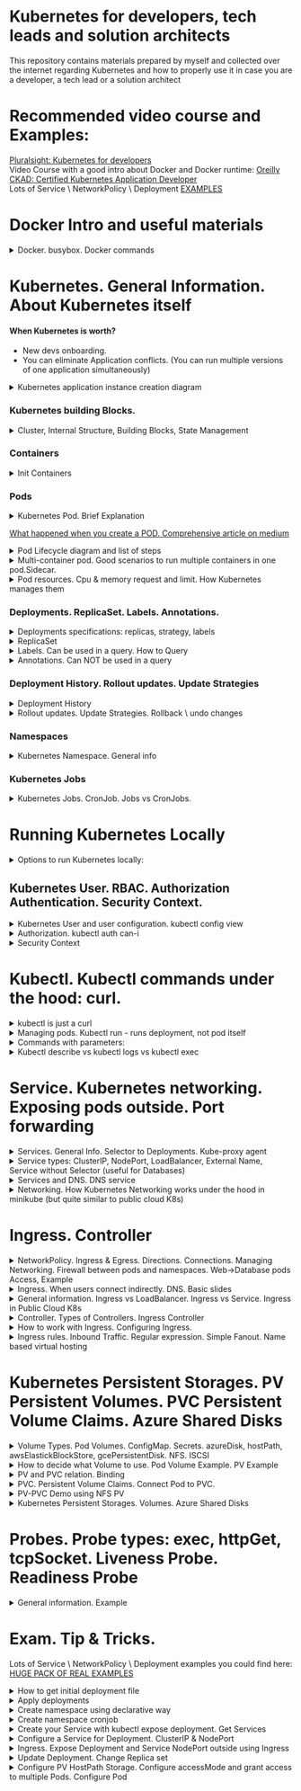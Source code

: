 # Kubernetes for developers, tech leads and solution architects
This repository contains materials prepared by myself and collected over the internet regarding Kubernetes and how to properly use it in case you are a developer, a tech lead or a solution architect 

# Recommended video course and Examples:
[Pluralsight: Kubernetes for developers](https://app.pluralsight.com/library/courses/kubernetes-developers-core-concepts/table-of-contents)    
Video Course with a good intro about Docker and Docker runtime: [Oreilly CKAD: Certified Kubernetes Application Developer](https://learning.oreilly.com/videos/certified-kubernetes-application/9780136677628)  
Lots of Service \ NetworkPolicy \ Deployment [EXAMPLES](https://github.com/Glareone/Certified-Kubernetes-Application-Developer) 

# Docker Intro and useful materials

<details>
<summary>Docker. busybox. Docker commands</summary>

busybox - is a minimal linux container to emulate workload. if you type the command without `-it` it immediately stops because container doesnt know what to do, there is no application inside.

> docker run -it busybox

to inspect what's happening within the container:  
> docker inspect <ID> | less
</details>
  
# Kubernetes. General Information. About Kubernetes itself
#### When Kubernetes is worth?
* New devs onboarding.
* You can eliminate Application conflicts. (You can run multiple versions of one application simultaneously)

<details>
<summary>Kubernetes application instance creation diagram</summary>
  
  ![MicrosoftTeams-image](https://user-images.githubusercontent.com/4239376/188572077-42c51924-f2de-4173-8837-b26bb5d9d2a3.png)
</details>

### Kubernetes building Blocks.

<details>
<summary>Cluster, Internal Structure, Building Blocks, State Management</summary>

  ![1 Cluster](https://user-images.githubusercontent.com/4239376/149999683-875c45bd-503e-4f96-bbca-4490e94fdbe8.png)  
  ![2 state management](https://user-images.githubusercontent.com/4239376/150000162-71be084d-1a6b-409e-9239-63827c6f6e96.png)  
  ![3 pod](https://user-images.githubusercontent.com/4239376/150000193-9174b15d-6fb2-42e0-a107-5114cbbf970a.png)  
  ![4 K8s Building blocks](https://user-images.githubusercontent.com/4239376/150000219-c4d8705a-f7d3-4eb4-8189-50aa15ca9e1c.png)  
  ![5 Node - virtual machines + agents](https://user-images.githubusercontent.com/4239376/150000241-ba7e45f7-fb21-4b87-9724-936ea352a57b.png) 
  ![6 K8s interfaces](https://user-images.githubusercontent.com/4239376/150000271-eea554dc-1d57-4fc4-8452-d62860c34b2e.png)
  ![7 Node agents](https://user-images.githubusercontent.com/4239376/150000291-26f1c468-a373-48fb-958d-ae84612224b2.png)
  ![8 Kubernetes in docker](https://user-images.githubusercontent.com/4239376/150000309-b0ebc220-f4f5-461b-bfda-4d0ddab7241b.png)
</details>

### Containers
<details>
<summary>Init Containers</summary>
  
* Kind of containers which should be started before launching the main application container  
![image](https://user-images.githubusercontent.com/4239376/206247417-b660a69e-6b15-4640-98cf-0eb8c0e990bb.png)
  
* Init Container Example:  
![image](https://user-images.githubusercontent.com/4239376/206248788-fbb4d08b-96b3-49d6-a1a0-7890c0fbd6da.png)  
Pay attention on sleep mode. After 20 sec it's done. If you havent declared end status it will run forever and your main application won't start.


</details>
  
### Pods
<details>
<summary>Kubernetes Pod. Brief Explanation</summary>

![image](https://user-images.githubusercontent.com/4239376/204153391-2192ab2f-9f84-4bef-8e78-f084d1432ba0.png)
</details>

[What happened when you create a POD. Comprehensive article on medium](https://medium.com/@karthikeyan_krishnaswamy/overview-of-kubernetes-34d8e0e59b26)

<details>
<summary>Pod Lifecycle diagram and list of steps</summary>
    
![image](https://user-images.githubusercontent.com/4239376/189322111-652e11f7-4c51-4b63-b2b9-82b43f67554d.png)

1. kubectl writes to the API Server.
2. API Server validates the request and persists it to etcd.
3. etcd notifies back the API Server.
4. API Server invokes the Scheduler.
5. Scheduler decides where to run the pod on and return that to the API Server.
6. API Server persists it to etcd.
7. etcd notifies back the API Server.
8. API Server invokes the Kubelet in the corresponding node.
9. Kubelet talks to the Docker daemon using the API over the Docker socket to create the container.
10. Kubelet updates the pod status to the API Server.
11. API Server persists the new state in etcd.
</details>
  
<details>
<summary>Multi-container pod. Good scenarios to run multiple containers in one pod.Sidecar.</summary>
  
![image](https://user-images.githubusercontent.com/4239376/204357555-59fe745c-e0ba-4300-a3dd-ae9aeab8c8d7.png)
![image](https://user-images.githubusercontent.com/4239376/204357834-afde819f-c018-4833-8367-d6bb767564c6.png)

Sidecar example:
* One container generates logs (busy box), another one exposes the logs(sidecar). 
* Instead of busy box it could be your database. The sidecar in this scenario may limit the amount of logs you want to expose.

![image](https://user-images.githubusercontent.com/4239376/204358240-fb8162f6-aa40-4629-b386-1466e135ff4a.png)
</details>
  
<details>
<summary>Pod resources. Cpu & memory request and limit. How Kubernetes manages them</summary>
* kubernetes rely on the following mechanism
Kubectl -> docker run (or any other engine you use for containers) -> linux CGroups.   
  * Linux CGroups support resource limitation
  
![image](https://user-images.githubusercontent.com/4239376/206243911-8957e9f2-4cc2-49db-8e80-f7c603a9ac1e.png)
  
</details>

### Deployments. ReplicaSet. Labels. Annotations.

<details>
<summary>Deployments specifications: replicas, strategy, labels</summary>

![image](https://user-images.githubusercontent.com/4239376/207669037-cd5dd926-17f1-4fb8-854a-28a3eb7dc7e8.png)
![image](https://user-images.githubusercontent.com/4239376/207669416-41817e3f-9d6f-439b-83c0-afe007df0814.png)

</details>
  
<details>
<summary>ReplicaSet</summary>
  
![image](https://user-images.githubusercontent.com/4239376/207676941-0f892b1e-538d-4e4a-ad33-920904904a23.png)
</details>
 
<details>
<summary>Labels. Can be used in a query. How to Query</summary>

## Labels
* Interesting Fact: Kubectl deployment monitors through the replicaset to ensure that k8s has sufficient amount of pods is available which have assigned label.
* It means, it uses selectors to track pods. If you delete label from pod but in deployment you declared it - deployment will create another pod in a couple of seconds.
  
  ![image](https://user-images.githubusercontent.com/4239376/207681444-7ddfe7d5-237f-424c-8abe-0688cf4dac22.png)
  
Labels could be assigned automatically. For example in case of using K8s Dashboard to create resource:  
 ![image](https://user-images.githubusercontent.com/4239376/207685024-61f51361-cb4d-4c56-98af-19265769265d.png)

## How to use query:
* Show all labels for all resources `kubectl get all --show-labels`:  
![image](https://user-images.githubusercontent.com/4239376/207687317-67bc5e7f-d968-49e7-b169-8f0333dbbae9.png)

* Use selector `kubectl get all --selector app=nginx --all-namespaces`:
![image](https://user-images.githubusercontent.com/4239376/207687662-1a788c48-4471-4f52-b282-8297ed9d3323.png)
</details>
  
<details>
<summary>Annotations. Can NOT be used in a query</summary>
   
  ![image](https://user-images.githubusercontent.com/4239376/207682314-8db126ec-afe7-40fa-8a14-c4763d96acf5.png)
</details>

### Deployment History. Rollout updates. Update Strategies

<details>
<summary>Deployment History</summary>
  
![image](https://user-images.githubusercontent.com/4239376/207688288-309f93a7-5e00-4ad5-8b8c-dc4114de7698.png)
  
* When new major changes appear Deployment creates new ReplicaSet. Old ReplicaSet still persists, but the number of replicas set to 0.
</details>

<details>
<summary>Rollout updates. Update Strategies. Rollback \ undo changes</summary>
![image](https://user-images.githubusercontent.com/4239376/211910788-0645b26f-5cdd-475a-9cd4-2bec6dda2956.png)


`kubectl rollout history deployment <NAME-OF-DEPLOYMENT> --revision=<NUMBER-OF-REVISION>` - to see what changed in this exact revision step (1 -> 2)  
![image](https://user-images.githubusercontent.com/4239376/211913521-135d2bba-db13-4e16-b882-f85566d97e5c.png) 
  
`kubectl rollout undo deployment <NAME-OF-DEPLOYMENT> --to-revision=<NUMBER-OF-DESIRED\PREVIOUS-REVISION>` - to revert changes to selected previous revision  

### Deployment strategies supported by Kubernetes by default: Recreate and Rolling update
![image](https://user-images.githubusercontent.com/4239376/211911595-585bcb1f-8a4e-4710-81c3-d2c3cdb78aa5.png)

* Recreate - delete all pods and recreate. Leads to temporarly unavailability. 
  - Useful when you cant run several versions of application.
* Rolling update - updaet one pod at time. Guarantees availability. Preferred approach

#### Rollout update parameters: maxUnavailable, maxSurge
![image](https://user-images.githubusercontent.com/4239376/211911941-e5b67a5b-c528-40c2-b62d-779bbc24193d.png)

### Rollout update parameters: example
![image](https://user-images.githubusercontent.com/4239376/211912322-419de20b-ddba-424d-b08e-dbdd7a72b9c6.png)

* Rollout updates manipulate ReplicaSets. Each rollout Update creates new ReplicaSet, populate it and clean up old ReplicaSet  
* Managing rollout updates you can easily revert changes
 
`kubectl rollout undo deployment <NAME-OF-DEPLOYMENT> --to-revision=<NUMBER-OF-DESIRED\PREVIOUS-REVISION>` - to revert changes to selected previous revision    
  
### Deployment strategies in general: Blue-green, Canary, A\B, Multi-service
![image](https://user-images.githubusercontent.com/4239376/197362803-243e0580-737f-4042-8cf0-1ed7ab0173c8.png)
 
</details>
  
### Namespaces
  
<details>
<summary>Kubernetes Namespace. General info</summary>
  
![image](https://user-images.githubusercontent.com/4239376/204359995-49432951-70df-4b7e-b1f2-0701847fff6d.png)
</details>
  
### Kubernetes Jobs

<details>
<summary>Kubernetes Jobs. CronJob. Jobs vs CronJobs.</summary>

![image](https://user-images.githubusercontent.com/4239376/204906371-038c1c9e-52ee-4bfa-9e98-2571ce4d5eb7.png)
  
* Simple example of a job  
![image](https://user-images.githubusercontent.com/4239376/204906540-6e4b43c4-5b48-4079-b662-e7bb9c058211.png)
![image](https://user-images.githubusercontent.com/4239376/204914770-d0ccc7ac-1263-4e39-b7b3-778d5957d06f.png)

## Jobs vs CronJobs
The key difference is that you want to run CronJobs on a regular basis, multiple times, using schedule.
![image](https://user-images.githubusercontent.com/4239376/206235934-b7a5192b-ffb0-4645-9509-a45267d1c3c8.png)

* CronJob creates Job for each run, but has only one CronJob
![image](https://user-images.githubusercontent.com/4239376/206240304-b2a4bac5-d0ff-4720-ac01-7b0a7e8637de.png)
 
</details>

# Running Kubernetes Locally

<details>
<summary>Options to run Kubernetes locally:</summary>

1) minikube (little version of K8s, but with full list of abilities from the full version) - but should have only one master node
2) docker desktop
3) kubernetes in docker (kind) - install kubernetes right in docker desktop application. and you can use all commands from kubectl
4) kubeadm - full version of k8s running locally
  
</details>

## Kubernetes User. RBAC. Authorization Authentication. Security Context.
<details>
<summary>Kubernetes User and user configuration. kubectl config view</summary>
   Kubernetes user is just a connection to some certificates

![image](https://user-images.githubusercontent.com/4239376/204151637-885120e5-4cb5-4e07-87e0-c13720917e3e.png)

  It means Kubectl doesnt need you to log in, just need the certificates to be set in an appropriate way.
  These certificaets lie among other things in hidden .kube config directory
</details>  
 
<details>
<summary>Authorization. kubectl auth can-i</summary>

![image](https://user-images.githubusercontent.com/4239376/204152410-fa776576-ddd9-4550-a54a-de38a59b813d.png)
</details>
  
<details>
<summary>Security Context</summary>
  
![image](https://user-images.githubusercontent.com/4239376/204904649-9702e8cd-1dc7-402b-9a81-59bc09f5e1de.png)
![image](https://user-images.githubusercontent.com/4239376/204904870-5de6e9db-c691-446a-bc0a-1f50cbdcb405.png)
</details>
  
# Kubectl. Kubectl commands under the hood: curl.
  
<details>
<summary>kubectl is just a curl</summary> 

  ![image](https://user-images.githubusercontent.com/4239376/204151154-1ef581e5-fd5a-475d-890a-06d8aef509b0.png)
</details>

<details>
<summary>Managing pods. Kubectl run - runs deployment, not pod itself</summary> 

  ![image](https://user-images.githubusercontent.com/4239376/204153571-489a4efc-ef8f-4cd7-872b-5818643c3dfe.png)
</details>
  
<details>
<summary>Commands with parameters:</summary>
  
`kubectl version`  
`kubectl cluster-info`  
`kubectl gel all` - retrieve all inf about pods, deployments, etc.  
  - you also can use `-o wide` parameter to see extra information
  - `--show-labels` labels attached to pods will be shown. They will help you identify pods

`kubectl run [cont-name] --image=[image-name]`  
`kubectl port-forward [pod] [ports]` - configure your proxy to expose your POD.  
`kubectl expose` - expose your ports  
`kubectl create [resource]` - create resource in k8s based on yml file  
`kubectl apply [res]` - create or MODIFY EXISTING  
  
1. `kubectl run` vs `kubectl create` - in general run is imperative command, kubectl create is declarative way. `kubectl run` is deprecated.
2. `kubectl run` - created deployment, not directly a pod. after running `kubectl run` respective deployment will not be saved.
</details>

<details>
<summary>Kubectl describe vs kubectl logs vs kubectl exec</summary>

* kubectl describe goes to etcd database and returns configurations
* kubectl logs goes on pods level in order to receive logs coming from containers  
  
`kubectl logs [POD_NAME_IN_DEFAULT_NAMESPACE]` or `kubectl logs [YOUR_POD] -n [YOUR_NAMESPACE]`
  
* kubectl is for executing commands on container level. If you have multiple containers under pod - you also need to specify the container's name

![image](https://user-images.githubusercontent.com/4239376/204894819-8732557b-da5f-4c43-b93a-f762869d5567.png)
  
* kubectl exec might also be useful in inspect the container from inside the pod
  ![image](https://user-images.githubusercontent.com/4239376/204895479-628fb92f-df91-4ae9-8007-5946181f1359.png)  
`kubectl exec -it [POD_NAME] -n [NAMESPACE]  -- sh` - as an example
  
PS to exit from interactive terminal you cant use `exit` command, use `ctrl-p ctrl-q`. in Azure CLI you can exit using `exit` command.
  
</details>
  
# Service. Kubernetes networking. Exposing pods outside. Port forwarding

<details>
<summary>Services. General Info. Selector to Deployments. Kube-proxy agent</summary>

## Service. General. Connection to Deployments and Pods inside. 
* Service is a Kubernetes object, which is an abstraction that defines a logical set of Pods and policy by which to access them.
* Service, simply saying - is a load balancer which provides ip-address (in one way or another) and exposes your Pods.
![image](https://user-images.githubusercontent.com/4239376/211929322-de50bc2d-66a3-4521-9d2a-52858bf5fa84.png)

* The set of Pods is determined for Service by selector. Controller scans for Pods that match the selector and include these in the Service. 
* To use selector you need to declare a **Label** in your Deployment.

## Access to Multiple Deployments:
* Service could provide access to multiple deployments. Kubernetes automatically makes Load Balancing between Deployments.

## How Service works under the hood:
* The only thing that Services do is watch for a Deployment that has a specific label set based on the Selector that is specified in the Service.
* Using `kubectl expose`, it really looks as if you are exposing a specific Deployment, but it's not. This command is only for your convenient and doesnt show several Deployments if you have them behind Service

## Kube-proxy agent and ClusterIP port
* kube-proxy agent - is an agent running on the nodes which watches the Kubernetes API for new services and their endpoints. After creation, it opens random ports and listens for traffic to the clusterIP port, and next redirects traffic to the randomly generated service endpoints

## Kube-proxy agent, Service and Pods:
![image](https://user-images.githubusercontent.com/4239376/212548102-fff5439d-c303-41bc-a010-745ef77b7e4f.png)

* P1, P2, P3 - Pods under 2 different deployments.
* Kube-Proxy is an agent which plays Load Balancer role for 3 Pods
* Service is registered in etcd and gives access to external users to these Pods
  
![image](https://user-images.githubusercontent.com/4239376/212550170-0ceeaebd-c869-484f-8b4c-76045ee39c4c.png)
![image](https://user-images.githubusercontent.com/4239376/212551735-5b1c4911-1968-4dc3-973f-560ecfdacdbf.png)

</details>

<details>
<summary>Service types: ClusterIP, NodePort, LoadBalancer, External Name, Service without Selector (useful for Databases)</summary>

* `ClusterIP`: default type, provides internal access only;
* `NodePort`: NodePort, which allocates a specific node port which needs to be opened on the firewall. using these node ports, external users, as long as they can reach out to the nodes' IP addresses, are capable of reaching out to the Service;
* `LoadBalancer`: is a load balancer, but currently only implemented in public cloud. So if you're on Kubernetes in Azure or AWS, you will find a load balancer;
* `ExternalName`: is a relatively new object that works on DNS names and redirection is happening at the DNS level;
* `Service without selector`: which is used for direct connections based on `IP + port` combinations without an endpoint. This is useful for connections to a database or between namespaces.
</details>
 
<details>
<summary>Services and DNS. DNS service</summary>

  * Exposed Services automatically register with the Kubernetes internal DNS.
  * DNS Service is registered in Kubernetes by default. And this DNS service is updated every time a new service is added.
  
## Troubleshooting
If you want to understand why your Deployment isn't reachable - you need to check the label and selector you use, because label is a connection between Service and Deployment. If service dont see Deployment then DNS also cant point the proper IP-address.
</details>
 
<details>
<summary>Networking. How Kubernetes Networking works under the hood in minikube (but quite similar to public cloud K8s)</summary>
  
![image](https://user-images.githubusercontent.com/4239376/212553209-ba5f8d53-3e95-4da7-95fd-5b0381c188f3.png)

  * kube-apiserver - process which runs minikube. You can find it in your list of processes.
  * base cidr address pool for minikube - 10.98.0.0/12. It means all addresses until 10.111.255.255 will be in the same network.
  * mywebserver and nginx - Services; They are under one network, not different;
  * endpoints - how you get to the pods. Load-Balancing role is here.
  * 172.17.0.17 and 172.17.0.18 - Pod addresses
  * NodePort - port on host level, in our case - on minukube. NodePort is spreaded all over your Nodes. `32000` brings us to `nginx` Service, `31074` brings us to `mywebserver` Service.
  * ClusterIP - referring the Ip addresses within Services. It's because not Ip-addresses are accessible from the outside. Because there is no routing between 192.168.99.100 and `kube-apiserver`
  * LB on top - is LoadBalancing in Public Clouds (Azure, AWS) which navigates you to the proper `Service` on different `Nodes`.
  ![image](https://user-images.githubusercontent.com/4239376/212552710-9fae95d1-708a-477f-a199-b35127b5f24e.png)

</details>
  
# Ingress. Controller
 
<details>
<summary>NetworkPolicy. Ingress & Egress. Directions.  Connections. Managing Networking. Firewall between pods and namespaces. Web->Database pods Access, Example</summary>

## General info
  * A NetworkPolicy is like a firewall. 
  * By default, all pods can reach one another.
  * Network isolation can be configured to block traffic to pods by running pods in dedicated namespaces.
  * Between namespaces by default there is no traffic, unless routing has been configured.
  
## NetworkPolicy
  * `NetworkPolicy` can be used to block Egress as well as Ingress traffic, And it works like a firewall.
  * The use of Network Policy depends on the support from the network provider. Not all are offering support; not all are offering support and in that case your policy wont have any effect!
  * Connections in `NetworkPolicy` are stateful - allowing one direction is enough, another direction will be allowed automatically
  * `Labels` are used to define what policied applied to which resources
  
## NotworkPilicy directions: Egress and Ingress
  * If direction is declared in the manifest, but with no extra specifications - it means no extra limitations, both directions will be allowed by default.
  * if direction is listed and contains a specification - that specification will be used.
  
Pods with applied NetworkPolicy you can find here: [PODS WITH NETWORKPOLICY.](https://github.com/Glareone/Certified-Kubernetes-Application-Developer/blob/master/pods-with-nw-policy.yaml)
</details>
  
<details>
<summary>Ingress. When users connect indirectly. DNS. Basic slides</summary>
  
  * Users can connect services either directly or indirectly. If they wanna do that indirectly there is another component known as Ingress.
  * Ingress is about DNS name which is connected to a Service.
  
![image](https://user-images.githubusercontent.com/4239376/211929866-e96c184e-58ca-4df2-9a28-aaf71a54dcdc.png)
  
  * Another slide with Ingress and Service

![image](https://user-images.githubusercontent.com/4239376/213295177-7a0c2522-0b5b-45fd-a3bf-dc7cfb3ccd53.png)

</details>

<details>
<summary>General information. Ingress vs LoadBalancer. Ingress vs Service. Ingress in Public Cloud K8s</summary>

# General info
  * Ingress exposes HTTP and HTTPS routes from outside the cluster to services within the cluster.
  * Traffic routing is controlled by rules that are defined on the Ingress resource
  * Ingress can be configured to do multiple things. It gives services externally reachable URLs
  * It allows you to load balance traffic. 
  * It allows you to load balancing traffic between several Services
  * It can terminate SSL as well as TLS
  * Offers name based virtual hosting
  
# Ingress vs LoadBalancer
  * Ingresses are native objects inside the cluster that can route to multiple services, while load balancers are external to the cluster and only route to a single service.
  * On many cloud providers ingress-nginx will also create the corresponding Load Balancer resource. All you have to do is get the external IP and add a DNS A record inside your DNS provider that point myservicea.foo.org and myserviceb.foo.org to the nginx external IP. Get the external IP by running:
  
# Ingress vs Service
  * So where services take care of the basic exposure, Ingress really is what brings your application to the internet
  
# Creating Ingress. Ingress Controller
  * Ingress controller is required before creating your Ingresses. 
  * The Ingress controller is not available by default in Minikube. 
  * If you are using a Kubernetes in cloud, then Ingress controller will be available and it's just a drop down list that you will find in a cloud.
  
</details>
  
<details>
<summary>Controller. Types of Controllers. Ingress Controller</summary>
  
  * The Kubernetes controller manager is a daemon.
  * Kubernetes controller - it is a loop that watches the state of your cluster and makes changes as needed, always working to maintain your desired state
  * Controllers can track many objects including:
    - What workloads are running and where
    - Resources available to those workloads
    - Policies around how the workloads behave (restart, upgrades, fault-tolerance)
  
# Type of Controllers
  - ReplicaSet
  - StatefulSet
  - Job
  - CronJob
  - DaemonSet
  - Ingress Controller
  
# Ingress Controller. Types
  - nginx (ingress-nginx): https://github.com/kubernetes/ingress-nginx
  - haproxy https://haproxy-ingress.github.io/docs/getting-started/
  - traefik https://doc.traefik.io/traefik/providers/kubernetes-ingress/
  - kong https://docs.konghq.com/kubernetes-ingress-controller/latest/
  - contour (comparison): https://joshrosso.com/docs/2019/2019-04-12-contour-ingress-with-envoy/
  
</details>
  

<details>
<summary>How to work with Ingress. Configuring Ingress.</summary>
  
  # Check Tips and Tricks section and you will find comprehensive example for Ingress: https://github.com/Glareone/Kubernetes-for-developers/edit/main/README.md#exam-tip--tricks
</details>

<details>
<summary>Ingress rules. Inbound Traffic. Regular expression. Simple Fanout. Name based virtual hosting</summary>

## Rules consist of several things:  
* Optional host: if host is not specified - then rule applies to all Inbound traffic;
* List of paths like `/testpath`. Each path has it's own backend. You can use Regular Expression here.
* Backend: consist of ServiceName and ServicePort. It matches K8s API Service Objects. You also may configure default Backend for incoming traffic if the current path doesnt match to anyone.

## Backend types in opposite to Ingress Backend:
* Simple Ingress  
![image](https://user-images.githubusercontent.com/4239376/214406315-0915c404-4fce-48e5-ae55-aea798898a4c.png)  
* Simple Fanout: A fanout configuration routes traffic from a single IP address to more than one Service, based on the HTTP URI being requested.  
![image](https://user-images.githubusercontent.com/4239376/214402840-8496d3a9-0f07-4702-aa5b-94112d31cf48.png)  
![image](https://user-images.githubusercontent.com/4239376/214406611-da32fb07-d0fe-4141-b29a-3a310c70f7b1.png)  


* Name based virtual hosting: traffic is coming to the specific route (subdomain, as example)  
![image](https://user-images.githubusercontent.com/4239376/214403275-cfdf87d4-f371-4c88-a66a-329597949513.png)  
![image](https://user-images.githubusercontent.com/4239376/214407005-6bcf8319-2261-42dc-b0e9-aac791a888f3.png)  
The third path in example - is generic path. You send traffic which does not match to any other path there.

* TLS Ingress: Ensure that TLS termination is happened at the Load Balancer level. You also can secure an Ingress by specifying a Secret that contains a TLS private key and certificate. 
</details>
  
# Kubernetes Persistent Storages. PV Persistent Volumes. PVC Persistent Volume Claims. Azure Shared Disks

<details>
<summary>Volume Types. Pod Volumes. ConfigMap. Secrets. azureDisk, hostPath, awsElastickBlockStore, gcePersistentDisk. NFS. ISCSI</summary>
  
## Basics
The PV is persistent volume and this persistent volume goes to external storage and this external storage as we will see shortly can be anything. And the nice thing is you can have multiple PVs available pointing to different external storage solutions. So they don't even have to be the same external storage, it can be anything. Now, the PVs are independent objects in the Kubernetes environment. And in order to work with the PV, it is the PVC, the persistent volume claim. In a persistent volume claim, the pod can use a persistent volume claim. The persistent volume claim is a request for storage and this requests for storage is only asking for a specific size and a specific type. So that can be like I need two terabytes of ReadWritemany.
  
![image](https://user-images.githubusercontent.com/4239376/214425826-3a98849c-88e9-4f34-87bb-986ae6f0074e.png)

## PV Example:
  ![image](https://user-images.githubusercontent.com/4239376/214426068-3f4c5e60-3d49-4822-b72b-91904b1dda6f.png)  
* hostPath: PV uses hostPath a storage solution. In opposite to emptyDir, but hostPath is persistent, emptyDir is temporary.
* Created PersistentVolume with hostPath means this storage will still be there when Pods which use it are gone.
  
## Volume Types:
  * emptyDir: creates a temporary directory on the host
  * hostPath: persistently connects to host environment
  * azureDisk: Azure Cloud Storage
  * awsElasticBlockStore: aws cloud storage
  * gcePersistentDisk: GCP cloud storage
  * iscsi: ISCSI SAN Storage (disk)
  * ngs: Network File System storage
  
![image](https://user-images.githubusercontent.com/4239376/214413163-31cb9d97-5fa7-4e46-b09e-39d36b736992.png)

  * Files stored in a container will only live as long as the container itself
  * Pod Volumes - can be used to allocate storage that outlives the container and stays available during pod lifetime
  * PV allows Pod to connect to external storage and can exist outside of Pods.
  * to use PV you need to use PVC. They request access to specific PV based on your request and make binding between POD and PV.
  * ConfigMap - is a special case of storage. Best way to provide dynamic data within a Pod;
  * Secret - do the same as ConfigMap, but they encoding the data they contain. Encoding is not the same as encrypting, but it just scrambles the data so that on first sight it is not readable, but for anyone who knows the basics for utility, it's very easy to dig out the data in a secret
  
</details>
  
<details>
<summary>How to decide what Volume to use. Pod Volume Example. PV Example</summary>
  
![image](https://user-images.githubusercontent.com/4239376/214417312-e8bd470e-7b36-472a-8639-db839dc65af3.png)
  
## Pod Volume mount example:
  ![image](https://user-images.githubusercontent.com/4239376/214417935-1d0ca47e-3a32-4279-8fd1-8687c817f279.png)

## PV Example:
  ![image](https://user-images.githubusercontent.com/4239376/214426068-3f4c5e60-3d49-4822-b72b-91904b1dda6f.png)  
* hostPath: PV uses hostPath a storage solution. In opposite to emptyDir, but hostPath is persistent, emptyDir is temporary.
* Created PersistentVolume with hostPath means this storage will still be there when Pods which use it are gone.
</details>

<details>
<summary>PV and PVC relation. Binding</summary>

  ![image](https://user-images.githubusercontent.com/4239376/215288222-e055af91-1b94-4836-8c1b-f84125d7bfc1.png)
  - PV `type` - nobody cares about declaring pv type, it could be anything. The only important thing is how you configure PVC
  - PV and PVC both have same `accessMode`. And this is really what connects PVC to PV and lead to state of `BOUND`.
  - You may connect PV and PVC which have only identical `accessMode`, it's a glue between PV and PVC
  
  ![image](https://user-images.githubusercontent.com/4239376/215288332-08e1da3c-e4fe-4014-bf1a-1f9cd201f6b6.png)  
  - using `claimName` name you creates a binding between POD and PVC.
  
* And that's how Kubernetes provides decoupling
  ![image](https://user-images.githubusercontent.com/4239376/215288437-9ca2460e-600e-4911-9154-93525dd9b068.png)
</details>
  
<details>
<summary>PVC. Persistent Volume Claims. Connect Pod to PVC.</summary>

* `kubectl get pvc` - to get all pvcs:  
![image](https://user-images.githubusercontent.com/4239376/215287667-7cf1e595-0f86-45d9-b669-656ea228b3b6.png)
  
* `kubectl get pv` - after applying `kubectl create -f pvc.yaml` from previous example we see that pv and pvc binding created   
* PVC requested 1 GiB. PV has 2GiB in total:  
  ![image](https://user-images.githubusercontent.com/4239376/215287756-49f32d8d-b794-4d42-9c9c-7b27b795fd5c.png)

* we can connect Pod to PVC:  
  ![image](https://user-images.githubusercontent.com/4239376/215287841-5a3428f7-4b23-44c5-888d-6e46d8120336.png)
  - `pv-storage` - the name of PV. In volume mount we declare only PV volume name. In Pod spec we declare mount and claim for this mount (PVC claim)  
  - `pv-claim` - is the name of attached PVC we created above
</details>
  
<details>
<summary>PV-PVC Demo using NFS PV</summary>

  * PV config  
  ![image](https://user-images.githubusercontent.com/4239376/215288767-328bddc2-ac37-493b-b50e-9efb8284486c.png)  

  * to configure NFS storage you need `nfs-utils` in linux and some linux-related + firewall configuration to give readWrite access to nfs server and storage  
  * PVC config  
  ![image](https://user-images.githubusercontent.com/4239376/215288944-469a546b-0d31-4e49-91be-e50bcfbec475.png)   

  * Pod config with 2 containers each of them connects to PV using PVC   
  ![image](https://user-images.githubusercontent.com/4239376/215289151-bd98c953-5120-40be-bb0e-2b08352da2cd.png)  

  
</details>

  
  
<details>
<summary>Kubernetes Persistent Storages. Volumes. Azure Shared Disks</summary>

![image](https://user-images.githubusercontent.com/4239376/197339361-f2862df2-ac3b-461d-aa31-80cb1077c911.png)  
Article: https://learn.microsoft.com/en-us/azure/aks/concepts-storage

* Nowadays, you may start sharing Azure Shared between nodes and pods (but only for Premium disks):
https://stackoverflow.com/questions/67078009/is-it-possible-to-mount-a-shared-azure-disk-in-azure-kubernetes-to-multiple-pods  
![image](https://user-images.githubusercontent.com/4239376/197342695-cb7217d0-20c0-4021-8f1c-fea066b0ef0b.png)

Traditional volumes are created as Kubernetes resources backed by Azure Storage. You can manually create data volumes to be assigned to pods directly, or have Kubernetes automatically create them. Data volumes can use: Azure Disks, Azure Files, Azure NetApp Files, or Azure Blobs.

</details>

# Probes. Probe types: exec, httpGet, tcpSocket. Liveness Probe. Readiness Probe
<details>
<summary>General information. Example</summary>

# Probe types
![image](https://user-images.githubusercontent.com/4239376/215339051-1b83bfeb-bf99-4d6e-9700-ae0ba98ab7b3.png)


# readinessProbe in Pod specification
![image](https://user-images.githubusercontent.com/4239376/215339005-f45c0d56-7d1b-4857-b5e2-13f3013bb491.png)

* this command check in period of 10 seconds that the file is available by this route. After creating pod, Pod will start, but we will see `0\1 READY` because readinessProbe doesnt see the file.
* changing the file route to excisting file 
![image](https://user-images.githubusercontent.com/4239376/215339672-5b26a90e-562f-4985-9600-73acd3c24b60.png)

* you cannot edit pod directly using `kubectl edit`. Kubernetes will not let you do that. Instead you need to use `kubectl replace -f`

# tcpSocket example. Readiness and Liveness probes
![image](https://user-images.githubusercontent.com/4239376/215339939-e994f95d-0b44-4cf9-9f09-840573345b27.png)


</details>

# Exam. Tip & Tricks.
  
Lots of Service \ NetworkPolicy \ Deployment examples you could find here: [HUGE PACK OF REAL EXAMPLES](https://github.com/Glareone/Certified-Kubernetes-Application-Developer) 

<details>
<summary>How to get initial deployment file</summary>

You may use `kubectl run` and then export deployment to yaml file, change it and use `kube apply`
 ![image](https://user-images.githubusercontent.com/4239376/204347366-d6385bc2-0d9e-4b0d-8d75-818a2d010536.png)

* You may use `kubectl create deployment --help` - this command shows several good examples how to create deployment. together with `--dry-run=client` it might be a good fit for declarative deployment creation
  
### Working example:
  
`kubectl create deployment httpd-test-deployment-2 --image httpd -n new-httpd-test-namespace --replicas=2 --dry-run=client -o yaml > httpd-test-deployment-2.yaml`  
`kubectl create deployment nginx-rollout-deployment --image=nginx:1.19 --dry-run=client -o yaml > nginx-rollout-deployment.yaml`  
will give you the following:  
![image](https://user-images.githubusercontent.com/4239376/207677288-95ee2405-dcaf-4521-b7db-a886b4341f71.png)

</details>
  
<details>
<summary>Apply deployments</summary>
  
`kubectl create -f <YOUR_YAML_FILE>` or `kubectl apply -f <YOUR_YAML_FILE>`  
</details>
  
<details>
<summary>Create namespace using declarative way</summary>
  
`kubectl create ns production -o yaml` - will create a namespace and show yaml structure it uses. 
  we may copy the output and using vim put it into yaml file, then use it for Namespace creation.
  
`kubectl delete namespaces production`  - to delete already created namespace
  
`kubectl create ns production -o yaml > ns-file.yaml` is also applicable
  
  * to avoid any creation we may use `dry-run` like in the following example `kubectl run --generator=run-pod/v1 nginx-prod --image nginx -o yaml  -dry-run=true > file.yaml`.
</details>

<details>
<summary>Create namespace cronjob</summary>
  
* You may use `kubectl create cronjob --help and take example of job` or 
it suggests the following:    
  `kubectl create cronjob test-job --image=busybox --schedule="*/1 * * * *"`  
  
* you may use example from https://kubernetes.io/docs/concepts/workloads/controllers/cron-jobs/
  
</details>
  
<details>
<summary>Create your Service with kubectl expose deployment. Get Services</summary>

## Create Service and it's yaml file.
**FIRST OF ALL YOU NEED DEPLOYMENT YOU WILL EXPOSE**  
* useful command to get Service is to use the following command on exam:   
`kubectl expose deployment <YOUR-DEPLOYMENT> --port=80 --type=NodePort`;  
After applying this command you will see that your Service is deployed instantly. So better to use it with `--dry-run=client` flag:    
`kubectl expose deployment <YOUR-DEPLOYMENT> --port=80 --type=NodePort --dry-run=client -o yaml > <YOUR_SERVICE.yaml>` - dry run for your service.  
  
* Create service: `kubectl create -f <YOUR_SERVICE.yaml>` - to create service from yaml file.
  
PS Notice, this comman allocates a random portal on all backend nodes, so if you want to be in control of used Port you need to use `targetPort` to define the port.
## Get Services
`kubectl get svc` - to get Services.  
`kubectl get svc nginx -o yaml` - will show Service specifics in yaml.
`kubectl get svc nginx -o yaml > my-service.yaml` - Service specifics in yaml to file  

![image](https://user-images.githubusercontent.com/4239376/212551153-bf7a65fd-65d7-49f8-ae33-f7996c3c6b88.png)
![image](https://user-images.githubusercontent.com/4239376/212551721-9ce115e8-9645-4b2e-b553-f3bb6503d247.png)
</details>
  
<details>
<summary>Configure a Service for Deployment. ClusterIP & NodePort</summary>
  Exercise: Configure a service for the Nginx deployment you've created earlier. I don't really care which Nginx deployment you use, as long as you make it accessible. And ensure that the service makes Nginx accessible through port 80, using the ClusterIP type. And also, verify that it works. After making the service accessible this way, change the type to NodePort and expose the service on port 32000. And verified the service is accessible on this node port.  
  
  * `kubectl create deployment nginx-lab-for-service-deployment --image nginx --dry-run=client -o yaml > nginx-lab-for-service-deployment.yaml`  - deployment in fine   
  * `vim nginx-lab-for-service-deployment.yaml` - if you need to tune your deployment   
  * `kubectl create -f nginx-lab-for-service-deployment.yaml` - apply deployment   
  * `kubectl expose deployment nginx-lab-for-service-deployment --type=ClusterIP --port=80 --dry-run=client -o yaml > nginx-lab-for-service-service.yaml` - create Service for your deployment. Rename Service if needed (because now its name has -deployment suffix  
  * `kubectl create -f nginx-lab-for-service-deployment.yaml` -- apply Service  
  * `kubectl describe svc nginx-lab-for-service-deployment` - check that service is working.  
  
![image](https://user-images.githubusercontent.com/4239376/212557873-b6910b95-fc89-427f-b295-8640d209bfd6.png)
  
  * You can verify and endpoints is assigned.  
  * `kubectl get endpoints` - shows exposed endpoints  
  
![image](https://user-images.githubusercontent.com/4239376/212557996-6e57c3dc-a886-41e2-ae05-3b9511d8efb2.png)

  * `kubectl edit svc nginx-lab-for-service-deployment` - edit deployed service
  * replace `targetPort` with `nodePort` because targetPort belongs to ClusterIP type, but we need NodePort Service type now
  
  ![image](https://user-images.githubusercontent.com/4239376/212558640-768641be-6ac3-4d0c-a209-901da33bef50.png)
  
  * changes applied: ![image](https://user-images.githubusercontent.com/4239376/212558660-2ba07036-f9f4-4e5e-9132-853b4b7b0580.png)

  PS: It will be reachable from internal network because of Type. In order to make it reachable from outer world you need to use LoadBalancer!!
</details>
  
<details>
<summary>Ingress. Expose Deployment and Service NodePort outside using Ingress</summary>
  
 # How to 
  0. get initial Ingress Controller example from documentation: https://kubernetes.io/docs/concepts/services-networking/ingress/
    - save in yaml file using `vim test-ingress.yaml`
  1. `kubectl create deployment <YOUR_DEPLOYMENT_NAME>` -  Create your deployment with replicaSet >= 2
  2. `kubectl scale deployment <YOUR_DEPLOYMENT_NAME> --replicas=3` - scale number of pods
  2. `kubectl expose deployment <YOUR_DEPLOYMENT_NAME> --type=NodePort --port=80` - Create Service for deployment. In our case we need NodePort because ClusterIP is useless in this case
  3. `kubectl get svc` - verify we have created Service
  ![image](https://user-images.githubusercontent.com/4239376/213303596-9af863fb-a34c-4d49-b5ca-31b3d2e49d34.png)
  Keep in mind that we dont care of CLUSTER-IP value, we care only about Port because port addresses the Server to Deployment. It means you can reach the Service (and Deployment) using `curl http://<KUBERNETES_CLUSTER_IP>:<YOUR_PORT_ASSIGNED_TO_SERVICE: 32618>`
  4. fix initial Ingress example. Need to change `service: name: test` to our `service: name: <NAME_OF_SERVICE>`
  5. fix initial Ingress example adding host name. Better to start with `kubectl explain ingress.spec.rules` and check `host`
    - you can find the final file in the current repo
  6. create ingress using `kubectl create -f test-ingress.yaml`
  7. `kubectl get ingress  --all-namespaces` - check that ingress created.
  8. If you run it in minicube and locally you may reach your service updating `hosts` file and send request from your address to your local ip address
  9. `curl http://<YOUR_HOSTNAME>.com/testpath` - and voila! 
  
  ![image](https://user-images.githubusercontent.com/4239376/213306479-a1604a8c-7a3e-4811-8d0e-5cdcf7dcf074.png)

# Details
  * Applying the yaml you may find in my root folder, ingress resources will be created and managed by the ingress-nginx instance. Nginx is configured to automatically discover all ingress with the kubernetes.io/ingress.class: "nginx" annotation or where `ingressClassName: nginx` is present. 
  * Please note that the ingress resource should be placed inside the same namespace of the backend resource.
</details>
  
<details>
<summary>Update Deployment. Change Replica set</summary>
  
  You can easily use one of the following commands:
  * `kubectl edit deployment <YOUR_DEPLOYMENT_NAME>` - edit and save changes
  * `kubectl scale deployment <YOUR_DEPLOYMENT_NAME> --replica=3` - scale out your pods number 
</details>
  
<details>
<summary>Configure PV HostPath Storage. Configure accessMode and grant access to multiple Pods. Configure Pod</summary>
  
  ![image](https://user-images.githubusercontent.com/4239376/215290071-20b2277d-adb1-43c4-9b30-abf1483849c9.png)
  - A hostPath PersistentVolume uses a file or directory on the Node to emulate network-attached storage.
  
  # How to
  0. goto kubernetes.io (https://kubernetes.io/docs/tasks/configure-pod-container/configure-persistent-volume-storage/) and need to find PV example, you are not able to create it using `kubectl create pv --dry-run=client` command:
  ![image](https://user-images.githubusercontent.com/4239376/215290809-17018f9d-2c63-44b0-8c5d-10fa3366baf1.png)
  1. `vim pv-httpd.yaml`. we need to update our config to allow access from multiple pods. in order to do that we need to use `ReadWriteMany`:
  ```
  apiVersion: v1
kind: PersistentVolume
metadata:
  name: pv-volume
  labels:
    type: local
spec:
  storageClassName: manual
  capacity:
    storage: 1Gi
  accessModes:
    - ReadWriteMany
  hostPath:
    path: "/mnt/data"
  ```  
  
  2. We need to create PV: `kubectl create -f pv-httpd.yaml`  
  ![image](https://user-images.githubusercontent.com/4239376/215291017-105150d2-91f2-4315-beb9-b866f3a1d78c.png)  
  3. We need to get PVC example as well from kubernetes.io (https://kubernetes.io/docs/tasks/configure-pod-container/configure-persistent-volume-storage/) and update it a bit
  ```
 apiVersion: v1
kind: PersistentVolumeClaim
metadata:
  name: pvc-httpd
spec:
  storageClassName: manual
  accessModes:
    - ReadWriteMany
  resources:
    requests:
      storage: 1Gi
  ```
  
 4. PVC created and if you get `kubectl get pv -A` you will see binding as well
 ![image](https://user-images.githubusercontent.com/4239376/215291203-48998705-32bc-4897-8634-751de57df070.png)  
 ![image](https://user-images.githubusercontent.com/4239376/215291275-4102dd96-3181-46ff-8dd0-f0a4847fc953.png)  
 
 5. We need to create a pod. To create a pod you cant use `kubectl create --dry-run=client`. Instead, you can use `kubectl run`: `kubectl run pv-pvc-httpd-pod --image=httpd --dry-run=client -o yaml > pv-pvc-httpd-pod.yaml`
 6. go to https://kubernetes.io/docs/tasks/configure-pod-container/configure-persistent-volume-storage/#create-a-pod and find good example how to attach pvc to pod
 7. update our pod config  
 ![image](https://user-images.githubusercontent.com/4239376/215292141-9194a00f-6f3f-44fa-996f-09c0efb415a1.png)
 - `task-pv-storage` is only for internal use, so we may use any name
 8. to verify that everything is fine we need to use `kubectl describe pod task-pv-pod` and our volume is mounted:
 ![image](https://user-images.githubusercontent.com/4239376/215292258-e8294f8d-17a8-48b6-9788-834dd60f2796.png)
 
  
  
</details>
